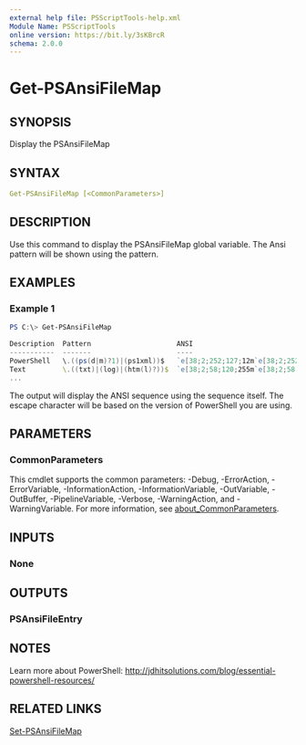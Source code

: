 ```yaml
---
external help file: PSScriptTools-help.xml
Module Name: PSScriptTools
online version: https://bit.ly/3sKBrcR
schema: 2.0.0
---
```


# Get-PSAnsiFileMap

## SYNOPSIS

Display the PSAnsiFileMap

## SYNTAX

```yaml
Get-PSAnsiFileMap [<CommonParameters>]
```

## DESCRIPTION

Use this command to display the PSAnsiFileMap global variable. The Ansi pattern will be shown using the pattern.

## EXAMPLES

### Example 1

```powershell
PS C:\> Get-PSAnsiFileMap

Description  Pattern                     ANSI
-----------  -------                     ----
PowerShell   \.((ps(d|m)?1)|(ps1xml))$   `e[38;2;252;127;12m`e[38;2;252;127;12m
Text         \.((txt)|(log)|(htm(l)?))$  `e[38;2;58;120;255m`e[38;2;58;120;255m
...
```

The  output will display the ANSI sequence using the sequence itself. The escape character will be based on the version of PowerShell you are using.

## PARAMETERS

### CommonParameters

This cmdlet supports the common parameters: -Debug, -ErrorAction, -ErrorVariable, -InformationAction, -InformationVariable, -OutVariable, -OutBuffer, -PipelineVariable, -Verbose, -WarningAction, and -WarningVariable. For more information, see [about_CommonParameters](http://go.microsoft.com/fwlink/?LinkID=113216).

## INPUTS

### None

## OUTPUTS

### PSAnsiFileEntry

## NOTES

Learn more about PowerShell: http://jdhitsolutions.com/blog/essential-powershell-resources/

## RELATED LINKS

[Set-PSAnsiFileMap](Set-PSAnsiFilemap.md)
